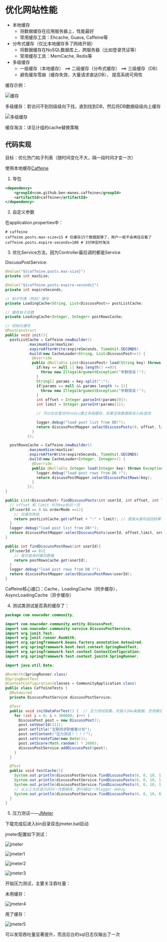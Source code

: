 # 优化网站性能

- 本地缓存
  - 将数据缓存在应用服务器上，性能最好
  - 常用缓存工具：Ehcache, Guava, Caffeine等
- 分布式缓存（仅比本地缓存多了网络开销）
  - 将数据缓存在NoSQL数据库上，跨服务器（比如登录凭证等）
  - 常用缓存工具：MemCache, Redis等
- 多级缓存
  - 一级缓存（本地缓存） ==> 二级缓存（分布式缓存） ==> 三级缓存（DB）
  - 避免缓存雪崩（缓存失效，大量请求直达DB）， 提高系统可用性

缓存示例：

![缓存](/imgs/efficience1.png)

多级缓存：若访问不到则级级向下找，直到找到DB，然后将DB数据级级向上缓存

![多级缓存](/imgs/efficiency.png)

缓存淘汰：详见计组的cache替换策略

## 代码实现

目标：优化热门帖子列表（随时间变化不大，隔一段时间才变一次）

使用本地缓存[Caffeine](https://github.com/ben-manes/caffeine)

1. 导包

```xml
<dependency>
    <groupId>com.github.ben-manes.caffeine</groupId>
    <artifactId>caffeine</artifactId>
</dependency>
```

2. 自定义参数

在application.properties中：

```
# caffeine
caffeine.posts.max-size=15 # 仅缓存15个数据就够了，用户一般不会再往后看了
caffeine.posts.expire-seconds=180 # 3分钟定时淘汰
```

3. 优化Service方法，因为Controller最后调的都是Service

DiscussPostService:

```java
@Value("${caffeine.posts.max-size}")
private int maxSize;

@Value("${caffeine.posts.expire-seconds}")
private int expireSeconds;

// 帖子列表（热帖）缓存
private LoadingCache<String, List<DiscussPost>> postListCache;

// 缓存帖子总数
private LoadingCache<Integer, Integer> postRowsCache;

// 初始化缓存
@PostConstruct
public void init(){
  postListCache = Caffeine.newBuilder()
          .maximumSize(maxSize)
          .expireAfterWrite(expireSeconds, TimeUnit.SECONDS)
          .build(new CacheLoader<String, List<DiscussPost>>() {
            @Override
            public @Nullable List<DiscussPost> load(String key) throws Exception { // load实质上查询了数据库
              if(key == null || key.length() ==0){
                throw new IllegalArgumentException("参数错误！");
              }
              String[] params = key.split(":");
              if(params == null && params.length != 2){
                throw new IllegalArgumentException("参数错误！");
              }
              int offset = Integer.parseInt(params[0]);
              int limit = Integer.parseInt(params[1]);

              // 可以在这里访问redis建立多级缓存，如果没有数据再进入db查找

              logger.debug("load post list from DB!");
              return discussPostMapper.selectDiscussPosts(0, offset, limit, 1);
            }
          });

  postRowsCache = Caffeine.newBuilder()
          .maximumSize(maxSize)
          .expireAfterWrite(expireSeconds, TimeUnit.SECONDS)
          .build(new CacheLoader<Integer, Integer>() {
            @Override
            public @Nullable Integer load(Integer key) throws Exception {
              logger.debug("load post rows from DB !");
              return discussPostMapper.selectDiscussPostRows(key);
            }
          });
}

public List<DiscussPost> findDiscussPosts(int userId, int offset, int limit, int orderMode){
  // offset 和 limit 作为key标识一页
  if(userId == 0 && orderMode ==1){
    // 仅缓存热帖
    return postListCache.get(offset + ":" + limit); // 直接从缓存返回结果
  }
  logger.debug("load post list from DB!");
  return discussPostMapper.selectDiscussPosts(userId, offset,limit, orderMode);
}

public int findDiscussPostRows(int userId){
  if(userId == 0){
    // 首页查询时缓存数量
    return postRowsCache.get(userId);
  }
  logger.debug("load post rows from DB !");
  return discussPostMapper.selectDiscussPostRows(userId);
}
```

Caffeine核心接口：Cache，LoadingCache（同步缓存），AsyncLoadingCache（异步缓存）

4. 测试类测试是否真的缓存了：

```java
package com.nowcoder.community;

import com.nowcoder.community.entity.DiscussPost;
import com.nowcoder.community.service.DiscussPostService;
import org.junit.Test;
import org.junit.runner.RunWith;
import org.springframework.beans.factory.annotation.Autowired;
import org.springframework.boot.test.context.SpringBootTest;
import org.springframework.test.context.ContextConfiguration;
import org.springframework.test.context.junit4.SpringRunner;

import java.util.Date;

@RunWith(SpringRunner.class)
@SpringBootTest
@ContextConfiguration(classes = CommunityApplication.class)
public class CaffeineTests {
  @Autowired
  private DiscussPostService discussPostService;

  @Test
  public void initDataForTest() {  // 压力测试前置，先插入30w条数据，否则缓存的优势看不出来
    for (int i = 0; i < 300000; i++) {
      DiscussPost post = new DiscussPost();
      post.setUserId(111);
      post.setTitle("互联网求职暖春计划");
      post.setContent("压力测试！！！！");
      post.setCreateTime(new Date());
      post.setScore(Math.random() * 2000);
      discussPostService.addDiscussPost(post);
    }
  }

  @Test
  public void testCache(){
    System.out.println(discussPostService.findDiscussPosts(0, 0, 10, 1));
    System.out.println(discussPostService.findDiscussPosts(0, 0, 10, 1));
    System.out.println(discussPostService.findDiscussPosts(0, 0, 10, 1));
    // 以上三次应该只访问一次数据库，即只输出一次logger-debug
    System.out.println(discussPostService.findDiscussPosts(0, 0, 10, 0));
  }
}
```

5. 压力测试——[JMeter](https://jmeter.apache.org/download_jmeter.cgi)

下载完成后进入bin目录双击jmeter.bat启动

jmeter配置如下测试：

![jmeter](/imgs/jmeter.png)


![jmeter1](/imgs/jmeter1.png)

![jmeter2](/imgs/jmeter2.png)

![jmeter3](/imgs/jmeter3.png)

开始压力测试，主要关注吞吐量：

未用缓存：

![jmeter4](/imgs/jmeter4.png)

用了缓存：

![jmeter5](/imgs/jmeter5.png)

可以发现吞吐量显著提升，而且后台的sql日志仅输出了一次